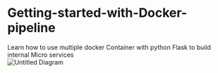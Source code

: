 # Getting-started-with-Docker-pipeline
Learn how to use multiple docker Container with python Flask to build internal Micro services  
![Untitled Diagram](https://user-images.githubusercontent.com/39345855/90337024-a774b000-dfad-11ea-984e-2cdad44a117f.png)
